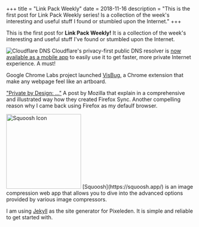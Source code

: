 +++
title = "Link Pack Weekly"
date = 2018-11-16
description = "This is the first post for Link Pack Weekly series! Is a collection of the week's interesting and useful stuff I found or stumbled upon the Internet."
+++

This is the first post for **Link Pack Weekly!** It is a collection of the week's interesting and useful stuff I've found or stumbled upon the Internet.

![Cloudflare DNS](images/colorful-text-2.png)
Cloudflare's privacy-first public DNS resolver is [now available as a mobile app](https://blog.cloudflare.com/1-thing-you-can-do-to-make-your-internet-safer-and-faster/) to easily use it to get faster, more private Internet experience. A must!

Google Chrome Labs project launched [VisBug,](https://github.com/GoogleChromeLabs/projectvisbug) a Chrome extension that make any webpage feel like an artboard.

["Private by Design: …"](https://hacks.mozilla.org/2018/11/firefox-sync-privacy/) A post by Mozilla that explain in a comprehensive and illustrated way how they created Firefox Sync. Another compelling reason why I came back using Firefox as my defaulf browser.

<img class="east" src="images/squoosh-icon.png" width="200px" alt="Squoosh Icon">
[Squoosh](https://squoosh.app/) is an image compression web app that allows you to dive into the advanced options provided by various image compressors.

I am using [Jekyll](https://jekyllrb.com/) as the site generator for Pixeleden. It is simple and reliable to get started with.


